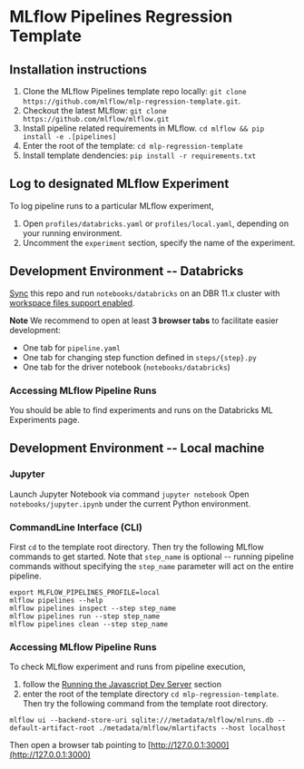 # MLflow Pipelines Regression Template

## Installation instructions
1. Clone the MLflow Pipelines template repo locally: `git clone https://github.com/mlflow/mlp-regression-template.git`.
2. Checkout the latest MLflow: `git clone https://github.com/mlflow/mlflow.git`
3. Install pipeline related requirements in MLflow. `cd mlflow && pip install -e .[pipelines]`
4. Enter the root of the template: `cd mlp-regression-template`
5. Install template dendencies: `pip install -r requirements.txt`

## Log to designated MLflow Experiment
To log pipeline runs to a particular MLflow experiment, 
1. Open `profiles/databricks.yaml` or `profiles/local.yaml`, depending on your running environment.
2. Uncomment the `experiment` section, specify the name of the experiment.

## Development Environment -- Databricks
[Sync](https://docs.databricks.com/repos.html) this repo and run `notebooks/databricks` on an DBR 11.x cluster with [workspace files support enabled](https://docs.databricks.com/repos.html#work-with-non-notebook-files-in-a-databricks-repo).

**Note** We recommend to open at least **3 browser tabs** to facilitate easier development:
- One tab for `pipeline.yaml`
- One tab for changing step function defined in `steps/{step}.py`
- One tab for the driver notebook (`notebooks/databricks`)

### Accessing MLflow Pipeline Runs
You should be able to find experiments and runs on the Databricks ML Experiments page.

## Development Environment -- Local machine
### Jupyter

Launch Jupyter Notebook via command `jupyter notebook`
Open `notebooks/jupyter.ipynb` under the current Python environment.

### CommandLine Interface (CLI)

First `cd` to the template root directory. Then try the following MLflow commands to get started.
Note that `step_name` is optional --
running pipeline commands without specifying the `step_name` parameter will act on the entire pipeline.

```
export MLFLOW_PIPELINES_PROFILE=local
mlflow pipelines --help
mlflow pipelines inspect --step step_name
mlflow pipelines run --step step_name
mlflow pipelines clean --step step_name
```

### Accessing MLflow Pipeline Runs
To check MLflow experiment and runs from pipeline execution,
1. follow the [Running the Javascript Dev Server](https://github.com/mlflow/mlflow/blob/master/CONTRIBUTING.rst#running-the-javascript-dev-server) section
2. enter the root of the template directory `cd mlp-regression-template`.
Then try the following command from the template root directory.

```
mlflow ui --backend-store-uri sqlite:///metadata/mlflow/mlruns.db --default-artifact-root ./metadata/mlflow/mlartifacts --host localhost
```

Then open a browser tab pointing to [http://127.0.0.1:3000](http://127.0.0.1:3000)


